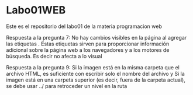 # Labo01WEB
Este es el repositorio del labo01 de la materia programacion web

Respuesta a la pregunta 7: No hay cambios visibles en la página al agregar las etiquetas <meta>.
Estas etiquetas sirven para proporcionar información adicional sobre la página web a los navegadores y a los motores de búsqueda. Es decir no afecta a lo visual 

Respuesta a la pregunta 9: Si la imagen está en la misma carpeta que el archivo HTML, es suficiente con escribir solo el nombre del archivo y Si la imagen está en una carpeta superior (es decir, fuera de la carpeta actual), se debe usar ../ para retroceder un nivel en la ruta
